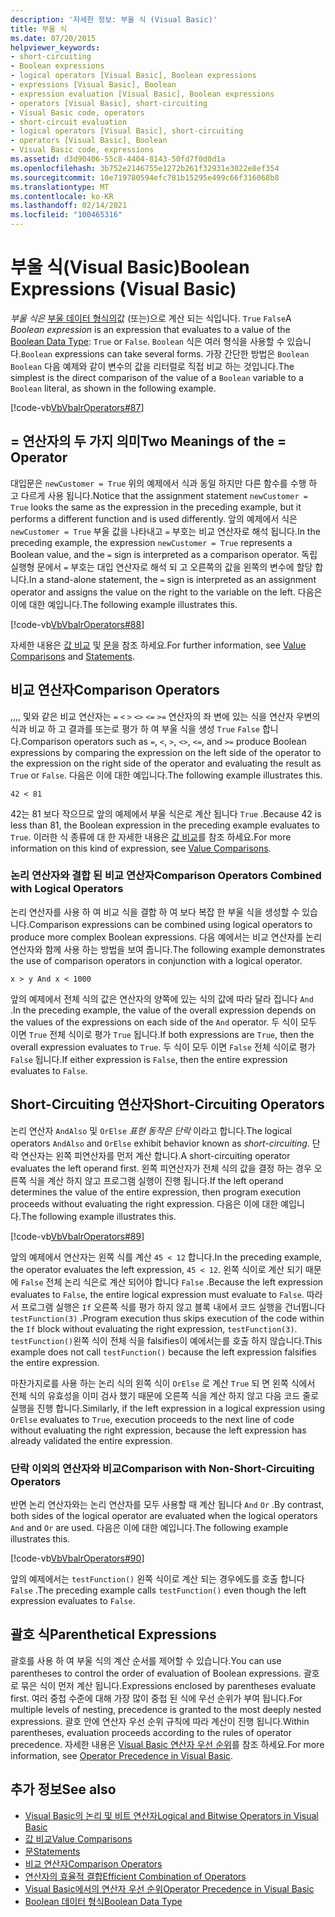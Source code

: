 ```yaml
---
description: '자세한 정보: 부울 식 (Visual Basic)'
title: 부울 식
ms.date: 07/20/2015
helpviewer_keywords:
- short-circuiting
- Boolean expressions
- logical operators [Visual Basic], Boolean expressions
- expressions [Visual Basic], Boolean
- expression evaluation [Visual Basic], Boolean expressions
- operators [Visual Basic], short-circuiting
- Visual Basic code, operators
- short-circuit evaluation
- logical operators [Visual Basic], short-circuiting
- operators [Visual Basic], Boolean
- Visual Basic code, expressions
ms.assetid: d3d90406-55c8-4404-8143-50fd7f0d0d1a
ms.openlocfilehash: 3b752e2146755e1272b261f32931e3022e8ef354
ms.sourcegitcommit: 10e719780594efc781b15295e499c66f316068b8
ms.translationtype: MT
ms.contentlocale: ko-KR
ms.lasthandoff: 02/14/2021
ms.locfileid: "100465316"
---
```

# <a name="boolean-expressions-visual-basic"></a><span data-ttu-id="3f498-103">부울 식(Visual Basic)</span><span class="sxs-lookup"><span data-stu-id="3f498-103">Boolean Expressions (Visual Basic)</span></span>

<span data-ttu-id="3f498-104">*부울 식은* [부울 데이터 형식의](../../../language-reference/data-types/boolean-data-type.md)값 (또는)으로 계산 되는 식입니다. `True` `False`</span><span class="sxs-lookup"><span data-stu-id="3f498-104">A *Boolean expression* is an expression that evaluates to a value of the [Boolean Data Type](../../../language-reference/data-types/boolean-data-type.md): `True` or `False`.</span></span> <span data-ttu-id="3f498-105">`Boolean` 식은 여러 형식을 사용할 수 있습니다.</span><span class="sxs-lookup"><span data-stu-id="3f498-105">`Boolean` expressions can take several forms.</span></span> <span data-ttu-id="3f498-106">가장 간단한 방법은 `Boolean` `Boolean` 다음 예제와 같이 변수의 값을 리터럴로 직접 비교 하는 것입니다.</span><span class="sxs-lookup"><span data-stu-id="3f498-106">The simplest is the direct comparison of the value of a `Boolean` variable to a `Boolean` literal, as shown in the following example.</span></span>  
  
 [!code-vb[VbVbalrOperators#87](~/samples/snippets/visualbasic/VS_Snippets_VBCSharp/VbVbalrOperators/VB/Class1.vb#87)]  
  
## <a name="two-meanings-of-the--operator"></a><span data-ttu-id="3f498-107">= 연산자의 두 가지 의미</span><span class="sxs-lookup"><span data-stu-id="3f498-107">Two Meanings of the = Operator</span></span>  

 <span data-ttu-id="3f498-108">대입문은 `newCustomer = True` 위의 예제에서 식과 동일 하지만 다른 함수를 수행 하 고 다르게 사용 됩니다.</span><span class="sxs-lookup"><span data-stu-id="3f498-108">Notice that the assignment statement `newCustomer = True` looks the same as the expression in the preceding example, but it performs a different function and is used differently.</span></span> <span data-ttu-id="3f498-109">앞의 예제에서 식은 `newCustomer = True` 부울 값을 나타내고 `=` 부호는 비교 연산자로 해석 됩니다.</span><span class="sxs-lookup"><span data-stu-id="3f498-109">In the preceding example, the expression `newCustomer = True` represents a Boolean value, and the `=` sign is interpreted as a comparison operator.</span></span> <span data-ttu-id="3f498-110">독립 실행형 문에서 `=` 부호는 대입 연산자로 해석 되 고 오른쪽의 값을 왼쪽의 변수에 할당 합니다.</span><span class="sxs-lookup"><span data-stu-id="3f498-110">In a stand-alone statement, the `=` sign is interpreted as an assignment operator and assigns the value on the right to the variable on the left.</span></span> <span data-ttu-id="3f498-111">다음은 이에 대한 예입니다.</span><span class="sxs-lookup"><span data-stu-id="3f498-111">The following example illustrates this.</span></span>  
  
 [!code-vb[VbVbalrOperators#88](~/samples/snippets/visualbasic/VS_Snippets_VBCSharp/VbVbalrOperators/VB/Class1.vb#88)]  
  
 <span data-ttu-id="3f498-112">자세한 내용은 [값 비교](value-comparisons.md) 및 [문](../../../language-reference/statements/index.md)을 참조 하세요.</span><span class="sxs-lookup"><span data-stu-id="3f498-112">For further information, see [Value Comparisons](value-comparisons.md) and [Statements](../../../language-reference/statements/index.md).</span></span>  
  
## <a name="comparison-operators"></a><span data-ttu-id="3f498-113">비교 연산자</span><span class="sxs-lookup"><span data-stu-id="3f498-113">Comparison Operators</span></span>  

 <span data-ttu-id="3f498-114">,,,, 및와 같은 비교 연산자는 `=` `<` `>` `<>` `<=` `>=` 연산자의 좌 변에 있는 식을 연산자 우변의 식과 비교 하 고 결과를 또는로 평가 하 여 부울 식을 생성 `True` `False` 합니다.</span><span class="sxs-lookup"><span data-stu-id="3f498-114">Comparison operators such as `=`, `<`, `>`, `<>`, `<=`, and `>=` produce Boolean expressions by comparing the expression on the left side of the operator to the expression on the right side of the operator and evaluating the result as `True` or `False`.</span></span> <span data-ttu-id="3f498-115">다음은 이에 대한 예입니다.</span><span class="sxs-lookup"><span data-stu-id="3f498-115">The following example illustrates this.</span></span>  
  
 `42 < 81`  
  
 <span data-ttu-id="3f498-116">42는 81 보다 작으므로 앞의 예제에서 부울 식은로 계산 됩니다 `True` .</span><span class="sxs-lookup"><span data-stu-id="3f498-116">Because 42 is less than 81, the Boolean expression in the preceding example evaluates to `True`.</span></span> <span data-ttu-id="3f498-117">이러한 식 종류에 대 한 자세한 내용은 [값 비교](value-comparisons.md)를 참조 하세요.</span><span class="sxs-lookup"><span data-stu-id="3f498-117">For more information on this kind of expression, see [Value Comparisons](value-comparisons.md).</span></span>  
  
### <a name="comparison-operators-combined-with-logical-operators"></a><span data-ttu-id="3f498-118">논리 연산자와 결합 된 비교 연산자</span><span class="sxs-lookup"><span data-stu-id="3f498-118">Comparison Operators Combined with Logical Operators</span></span>  

 <span data-ttu-id="3f498-119">논리 연산자를 사용 하 여 비교 식을 결합 하 여 보다 복잡 한 부울 식을 생성할 수 있습니다.</span><span class="sxs-lookup"><span data-stu-id="3f498-119">Comparison expressions can be combined using logical operators to produce more complex Boolean expressions.</span></span> <span data-ttu-id="3f498-120">다음 예에서는 비교 연산자를 논리 연산자와 함께 사용 하는 방법을 보여 줍니다.</span><span class="sxs-lookup"><span data-stu-id="3f498-120">The following example demonstrates the use of comparison operators in conjunction with a logical operator.</span></span>  
  
 `x > y And x < 1000`  
  
 <span data-ttu-id="3f498-121">앞의 예제에서 전체 식의 값은 연산자의 양쪽에 있는 식의 값에 따라 달라 집니다 `And` .</span><span class="sxs-lookup"><span data-stu-id="3f498-121">In the preceding example, the value of the overall expression depends on the values of the expressions on each side of the `And` operator.</span></span> <span data-ttu-id="3f498-122">두 식이 모두 이면 `True` 전체 식이로 평가 `True` 됩니다.</span><span class="sxs-lookup"><span data-stu-id="3f498-122">If both expressions are `True`, then the overall expression evaluates to `True`.</span></span> <span data-ttu-id="3f498-123">두 식이 모두 이면 `False` 전체 식이로 평가 `False` 됩니다.</span><span class="sxs-lookup"><span data-stu-id="3f498-123">If either expression is `False`, then the entire expression evaluates to `False`.</span></span>  
  
## <a name="short-circuiting-operators"></a><span data-ttu-id="3f498-124">Short-Circuiting 연산자</span><span class="sxs-lookup"><span data-stu-id="3f498-124">Short-Circuiting Operators</span></span>  

 <span data-ttu-id="3f498-125">논리 연산자 `AndAlso` 및 `OrElse` *표현 동작은 단락* 이라고 합니다.</span><span class="sxs-lookup"><span data-stu-id="3f498-125">The logical operators `AndAlso` and `OrElse` exhibit behavior known as *short-circuiting*.</span></span> <span data-ttu-id="3f498-126">단락 연산자는 왼쪽 피연산자를 먼저 계산 합니다.</span><span class="sxs-lookup"><span data-stu-id="3f498-126">A short-circuiting operator evaluates the left operand first.</span></span> <span data-ttu-id="3f498-127">왼쪽 피연산자가 전체 식의 값을 결정 하는 경우 오른쪽 식을 계산 하지 않고 프로그램 실행이 진행 됩니다.</span><span class="sxs-lookup"><span data-stu-id="3f498-127">If the left operand determines the value of the entire expression, then program execution proceeds without evaluating the right expression.</span></span> <span data-ttu-id="3f498-128">다음은 이에 대한 예입니다.</span><span class="sxs-lookup"><span data-stu-id="3f498-128">The following example illustrates this.</span></span>  
  
 [!code-vb[VbVbalrOperators#89](~/samples/snippets/visualbasic/VS_Snippets_VBCSharp/VbVbalrOperators/VB/Class1.vb#89)]  
  
 <span data-ttu-id="3f498-129">앞의 예제에서 연산자는 왼쪽 식를 계산 `45 < 12` 합니다.</span><span class="sxs-lookup"><span data-stu-id="3f498-129">In the preceding example, the operator evaluates the left expression, `45 < 12`.</span></span> <span data-ttu-id="3f498-130">왼쪽 식이로 계산 되기 때문에 `False` 전체 논리 식은로 계산 되어야 합니다 `False` .</span><span class="sxs-lookup"><span data-stu-id="3f498-130">Because the left expression evaluates to `False`, the entire logical expression must evaluate to `False`.</span></span> <span data-ttu-id="3f498-131">따라서 프로그램 실행은 `If` 오른쪽 식를 평가 하지 않고 블록 내에서 코드 실행을 건너뜁니다 `testFunction(3)` .</span><span class="sxs-lookup"><span data-stu-id="3f498-131">Program execution thus skips execution of the code within the `If` block without evaluating the right expression, `testFunction(3)`.</span></span> <span data-ttu-id="3f498-132">`testFunction()`왼쪽 식이 전체 식을 falsifies이 예에서는를 호출 하지 않습니다.</span><span class="sxs-lookup"><span data-stu-id="3f498-132">This example does not call `testFunction()` because the left expression falsifies the entire expression.</span></span>  
  
 <span data-ttu-id="3f498-133">마찬가지로를 사용 하는 논리 식의 왼쪽 식이 `OrElse` 로 계산 `True` 되 면 왼쪽 식에서 전체 식의 유효성을 이미 검사 했기 때문에 오른쪽 식을 계산 하지 않고 다음 코드 줄로 실행을 진행 합니다.</span><span class="sxs-lookup"><span data-stu-id="3f498-133">Similarly, if the left expression in a logical expression using `OrElse` evaluates to `True`, execution proceeds to the next line of code without evaluating the right expression, because the left expression has already validated the entire expression.</span></span>  
  
### <a name="comparison-with-non-short-circuiting-operators"></a><span data-ttu-id="3f498-134">단락 이외의 연산자와 비교</span><span class="sxs-lookup"><span data-stu-id="3f498-134">Comparison with Non-Short-Circuiting Operators</span></span>  

 <span data-ttu-id="3f498-135">반면 논리 연산자와는 논리 연산자를 모두 사용할 때 계산 됩니다 `And` `Or` .</span><span class="sxs-lookup"><span data-stu-id="3f498-135">By contrast, both sides of the logical operator are evaluated when the logical operators `And` and `Or` are used.</span></span> <span data-ttu-id="3f498-136">다음은 이에 대한 예입니다.</span><span class="sxs-lookup"><span data-stu-id="3f498-136">The following example illustrates this.</span></span>  
  
 [!code-vb[VbVbalrOperators#90](~/samples/snippets/visualbasic/VS_Snippets_VBCSharp/VbVbalrOperators/VB/Class1.vb#90)]  
  
 <span data-ttu-id="3f498-137">앞의 예제에서는 `testFunction()` 왼쪽 식이로 계산 되는 경우에도를 호출 합니다 `False` .</span><span class="sxs-lookup"><span data-stu-id="3f498-137">The preceding example calls `testFunction()` even though the left expression evaluates to `False`.</span></span>  
  
## <a name="parenthetical-expressions"></a><span data-ttu-id="3f498-138">괄호 식</span><span class="sxs-lookup"><span data-stu-id="3f498-138">Parenthetical Expressions</span></span>  

 <span data-ttu-id="3f498-139">괄호를 사용 하 여 부울 식의 계산 순서를 제어할 수 있습니다.</span><span class="sxs-lookup"><span data-stu-id="3f498-139">You can use parentheses to control the order of evaluation of Boolean expressions.</span></span> <span data-ttu-id="3f498-140">괄호로 묶은 식이 먼저 계산 됩니다.</span><span class="sxs-lookup"><span data-stu-id="3f498-140">Expressions enclosed by parentheses evaluate first.</span></span> <span data-ttu-id="3f498-141">여러 중첩 수준에 대해 가장 많이 중첩 된 식에 우선 순위가 부여 됩니다.</span><span class="sxs-lookup"><span data-stu-id="3f498-141">For multiple levels of nesting, precedence is granted to the most deeply nested expressions.</span></span> <span data-ttu-id="3f498-142">괄호 안에 연산자 우선 순위 규칙에 따라 계산이 진행 됩니다.</span><span class="sxs-lookup"><span data-stu-id="3f498-142">Within parentheses, evaluation proceeds according to the rules of operator precedence.</span></span> <span data-ttu-id="3f498-143">자세한 내용은 [Visual Basic 연산자 우선 순위](../../../language-reference/operators/operator-precedence.md)를 참조 하세요.</span><span class="sxs-lookup"><span data-stu-id="3f498-143">For more information, see [Operator Precedence in Visual Basic](../../../language-reference/operators/operator-precedence.md).</span></span>  
  
## <a name="see-also"></a><span data-ttu-id="3f498-144">추가 정보</span><span class="sxs-lookup"><span data-stu-id="3f498-144">See also</span></span>

- [<span data-ttu-id="3f498-145">Visual Basic의 논리 및 비트 연산자</span><span class="sxs-lookup"><span data-stu-id="3f498-145">Logical and Bitwise Operators in Visual Basic</span></span>](logical-and-bitwise-operators.md)
- [<span data-ttu-id="3f498-146">값 비교</span><span class="sxs-lookup"><span data-stu-id="3f498-146">Value Comparisons</span></span>](value-comparisons.md)
- [<span data-ttu-id="3f498-147">문</span><span class="sxs-lookup"><span data-stu-id="3f498-147">Statements</span></span>](../statements.md)
- [<span data-ttu-id="3f498-148">비교 연산자</span><span class="sxs-lookup"><span data-stu-id="3f498-148">Comparison Operators</span></span>](../../../language-reference/operators/comparison-operators.md)
- [<span data-ttu-id="3f498-149">연산자의 효율적 결합</span><span class="sxs-lookup"><span data-stu-id="3f498-149">Efficient Combination of Operators</span></span>](efficient-combination-of-operators.md)
- [<span data-ttu-id="3f498-150">Visual Basic에서의 연산자 우선 순위</span><span class="sxs-lookup"><span data-stu-id="3f498-150">Operator Precedence in Visual Basic</span></span>](../../../language-reference/operators/operator-precedence.md)
- [<span data-ttu-id="3f498-151">Boolean 데이터 형식</span><span class="sxs-lookup"><span data-stu-id="3f498-151">Boolean Data Type</span></span>](../../../language-reference/data-types/boolean-data-type.md)
